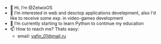 - 👋 Hi, I’m @ZelwixOS
- 👀 I’m interested in web and desctop applications develepment, also I'd like to receive some exp. in video-games development
- 🌱 I’m currently starting to learn Python to continue my education
- 📫 How to reach me? Thats easy:
  - email: vafin_01@mail.ru

<!---
ZelwixOS/ZelwixOS is a ✨ special ✨ repository because its `README.md` (this file) appears on your GitHub profile.
You can click the Preview link to take a look at your changes.
--->
